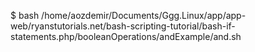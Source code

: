 $ bash /home/aozdemir/Documents/Ggg.Linux/app/app-web/ryanstutorials.net/bash-scripting-tutorial/bash-if-statements.php/booleanOperations/andExample/and.sh

 